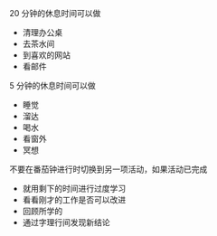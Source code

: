 20 分钟的休息时间可以做
- 清理办公桌
- 去茶水间
- 到喜欢的网站
- 看邮件

5 分钟的休息时间可以做
- 睡觉
- 溜达
- 喝水
- 看窗外
- 冥想

不要在番茄钟进行时切换到另一项活动，如果活动已完成
- 就用剩下的时间进行过度学习
- 看看刚才的工作是否可以改进
- 回顾所学的
- 通过字理行间发现新结论
